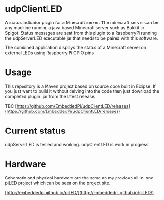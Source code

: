 udpClientLED
============

A status indicator plugin for a Minecraft server. The minecraft server can be any machine running a java based Minecraft server such as Bukkit or Spigot. Status messages are sent from this plugin to a RaspberryPi running the udpServerLED executable jar that needs to be paired with this software.

The combined application displays the status of a Minecraft server on external LEDs using Raspberry Pi GPIO pins.


Usage
=====
This repository is a Maven project based on source code built in Eclipse. If you just want to build it without delving into the code then 
just download the completed plugin .jar from the latest release.

TBC
[https://github.com/EmbeddedPi/udpClientLED/releases](https://github.com/EmbeddedPi/udpClientLED/releases)


Current status
==============
udpServerLED is tested and working. udpClientLED is work in progress


Hardware
========
Schematic and physical hardware are the same as my previous all-in-one piLED project which can be seen on the project site.

[http://embeddedpi.github.io/piLED/](http://embeddedpi.github.io/piLED/)
